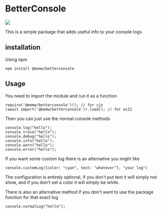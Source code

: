 # BetterConsole

![](https://cdn.memw.es/betterConsoleExample.png)

This is a simple package that adds useful info to your console logs

## installation

Using npm
    
    npm install @memw/betterconsole

## Usage

You need to import the module and run it as a function

    require('@memw/betterconsole')(); // for cjs
    (await import('@memw/betterconsole')).load(); // for es22

Then you can just use the normal console methods

    console.log("hello");
    console.trace("hello");
    console.debug("hello");
    console.info("hello");
    console.warn("hello");
    console.error("hello");

If you want some custom log there is an alternative you might like

    console.customLog({color: "cyan", text: "whatever"}, "your log")

The configuration is entirely optional, if you don't put text it will simply not show, and if you don't set a color it will simply be white.

There is also an alternative method if you don't want to use the package function for that exact log

    console.normalLog("hello");
